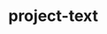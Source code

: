 # project-text
<meta charset="utf-8">
<style>

.land {
  fill: #ddd;
}

.border {
  fill: none;
  stroke: #fff;
  stroke-linejoin: round;
  stroke-linecap: round;
}

.bubble {
  fill: brown;
  fill-opacity: .5;
  stroke: #fff;
  stroke-width: .5px;
}

.bubble :hover {
  stroke: #000;
}

.legend circle {
  fill: none;
  stroke: #ccc;
}

.legend text {
  fill: #777;
  font: 10px sans-serif;
  text-anchor: middle;
}

</style>
<body>
<script src="//d3js.org/d3.v3.min.js"></script>
<script src="//d3js.org/topojson.v1.min.js"></script>
<script>

var width = 960,
    height = 600;

var formatNumber = d3.format(",.0f");

var path = d3.geo.path()
    .projection(null);

var radius = d3.scale.sqrt()
    .domain([0, 1e6])
    .range([0, 15]);

var svg = d3.select("body").append("svg")
    .attr("width", width)
    .attr("height", height);

var legend = svg.append("g")
    .attr("class", "legend")
    .attr("transform", "translate(" + (width - 50) + "," + (height - 20) + ")")
  .selectAll("g")
    .data([1e6, 5e6, 1e7])
  .enter().append("g");

legend.append("circle")
    .attr("cy", function(d) { return -radius(d); })
    .attr("r", radius);

legend.append("text")
    .attr("y", function(d) { return -2 * radius(d); })
    .attr("dy", "1.3em")
    .text(d3.format(".1s"));

d3.json("us.json", function(error, us) {
  if (error) throw error;

  svg.append("path")
      .datum(topojson.feature(us, us.objects.nation))
      .attr("class", "land")
      .attr("d", path);

  svg.append("path")
      .datum(topojson.mesh(us, us.objects.states, function(a, b) { return a !== b; }))
      .attr("class", "border border--state")
      .attr("d", path);

  svg.append("g")
      .attr("class", "bubble")
    .selectAll("circle")
      .data(topojson.feature(us, us.objects.counties).features
        .sort(function(a, b) { return b.properties.population - a.properties.population; }))
    .enter().append("circle")
      .attr("transform", function(d) { return "translate(" + path.centroid(d) + ")"; })
      .attr("r", function(d) { return radius(d.properties.population); })
    .append("title")
      .text(function(d) {
        return d.properties.name
            + "\nPopulation " + formatNumber(d.properties.population);
      });
});

d3.select(self.frameElement).style("height", height + "px");

</script>
